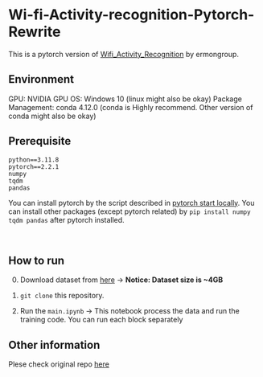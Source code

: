 # Wi-fi-Activity-recognition-Pytorch-Rewrite
This is a pytorch version of <a href="https://github.com/ermongroup/Wifi_Activity_Recognition">Wifi_Activity_Recognition</a> by ermongroup.

## Environment

GPU: NVIDIA GPU
OS: Windows 10 (linux might also be okay)
Package Management: conda 4.12.0 (conda is Highly recommend. Other version of conda might also be okay)

## Prerequisite

```
python==3.11.8
pytorch==2.2.1
numpy
tqdm
pandas
```
You can install pytorch by the script described in <a href="https://pytorch.org/get-started/locally/">pytorch start locally</a>.
You can install other packages (except pytorch related) by `pip install numpy tqdm pandas` after pytorch installed.

<br/>

## How to  run
0. Download dataset from [here](https://drive.google.com/file/d/1OA8pb_KWjFV2Vh2ymOvvQ2zJrp5GhmI-/view?usp=sharing)
 -> **Notice: Dataset size is ~4GB**

1. `git clone` this repository.
 
2. Run the `main.ipynb`
 -> This notebook process the data and run the training code. You can run each block separately

## Other information
Plese check original repo [here](https://github.com/ermongroup/Wifi_Activity_Recognition)